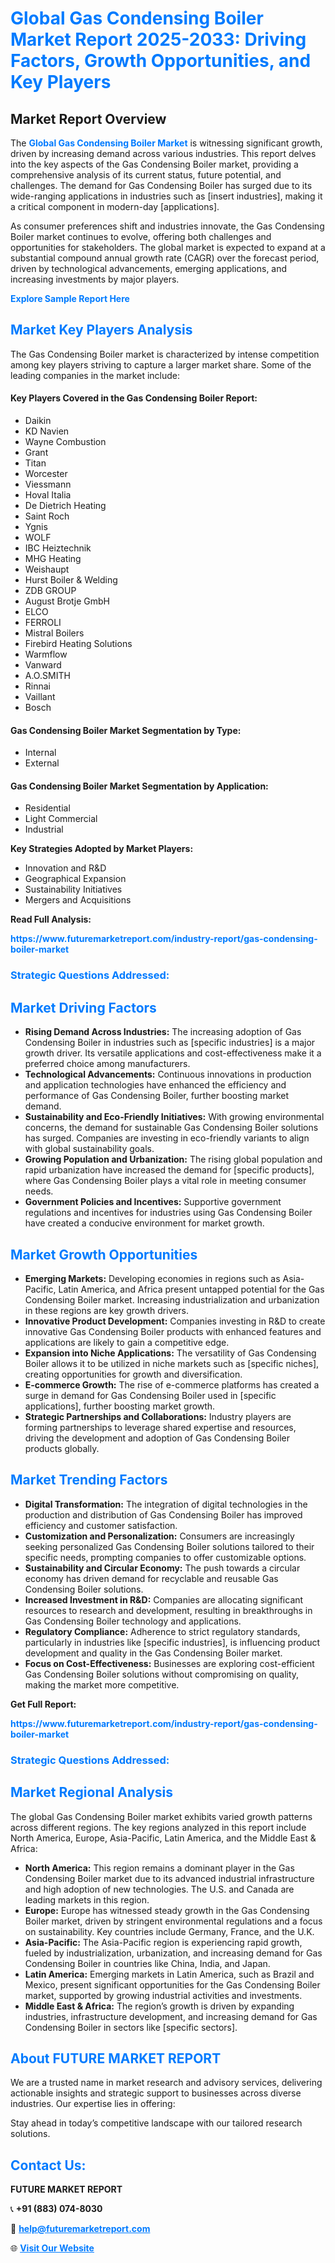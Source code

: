 <h1 style="color: #007BFF;">Global Gas Condensing Boiler Market Report 2025-2033: Driving Factors, Growth Opportunities, and Key Players</h1>

<section id="overview">
<h2>Market Report Overview</h2>
<p>The <a href="https://www.futuremarketreport.com/industry-report/gas-condensing-boiler-market" style="color: #007BFF; text-decoration: none;"><strong>Global Gas Condensing Boiler Market</strong></a> is witnessing significant growth, driven by increasing demand across various industries. This report delves into the key aspects of the Gas Condensing Boiler market, providing a comprehensive analysis of its current status, future potential, and challenges. The demand for Gas Condensing Boiler has surged due to its wide-ranging applications in industries such as [insert industries], making it a critical component in modern-day [applications].</p>
<p>As consumer preferences shift and industries innovate, the Gas Condensing Boiler market continues to evolve, offering both challenges and opportunities for stakeholders. The global market is expected to expand at a substantial compound annual growth rate (CAGR) over the forecast period, driven by technological advancements, emerging applications, and increasing investments by major players.</p>
</section>

<section id="overview">
<p><a href="https://www.futuremarketreport.com/request-sample/reportId=46293" style="color: #007BFF; text-decoration: none;"><strong>Explore Sample Report Here</strong></a></p>
</section>

<section id="key-players">
<h2 style="color: #007BFF;">Market Key Players Analysis</h2>
<p>The Gas Condensing Boiler market is characterized by intense competition among key players striving to capture a larger market share. Some of the leading companies in the market include:</p>
<h4>Key Players Covered in the Gas Condensing Boiler Report:</h4>
<ul><li>Daikin</li><li>KD Navien</li><li>Wayne Combustion</li><li>Grant</li><li>Titan</li><li>Worcester</li><li>Viessmann</li><li>Hoval Italia</li><li>De Dietrich Heating</li><li>Saint Roch</li><li>Ygnis</li><li>WOLF</li><li>IBC Heiztechnik</li><li>MHG Heating</li><li>Weishaupt</li><li>Hurst Boiler &amp; Welding</li><li>ZDB GROUP</li><li>August Brotje GmbH</li><li>ELCO</li><li>FERROLI</li><li>Mistral Boilers</li><li>Firebird Heating Solutions</li><li>Warmflow</li><li>Vanward</li><li>A.O.SMITH</li><li>Rinnai</li><li>Vaillant</li><li>Bosch</li></ul>
<h4>Gas Condensing Boiler Market Segmentation by Type:</h4>
<ul><li>Internal</li><li>External</li></ul>

<h4>Gas Condensing Boiler Market Segmentation by Application:</h4>
<ul><li>Residential</li><li>Light Commercial</li><li>Industrial</li></ul>
<p><strong>Key Strategies Adopted by Market Players:</strong></p>
<ul>
<li>Innovation and R&D</li>
<li>Geographical Expansion</li>
<li>Sustainability Initiatives</li>
<li>Mergers and Acquisitions</li>
</ul>
</section>

<section>
<p><strong>Read Full Analysis: </strong></p><a href="https://www.futuremarketreport.com/industry-report/gas-condensing-boiler-market" style="color: #007BFF; text-decoration: none;"><strong>https://www.futuremarketreport.com/industry-report/gas-condensing-boiler-market</strong></a>
<h3 style="color: #007BFF;">Strategic Questions Addressed:</h3>
</section>

<section id="driving-factors">
<h2 style="color: #007BFF;">Market Driving Factors</h2>
<ul>
<li><strong>Rising Demand Across Industries:</strong> The increasing adoption of Gas Condensing Boiler in industries such as [specific industries] is a major growth driver. Its versatile applications and cost-effectiveness make it a preferred choice among manufacturers.</li>
<li><strong>Technological Advancements:</strong> Continuous innovations in production and application technologies have enhanced the efficiency and performance of Gas Condensing Boiler, further boosting market demand.</li>
<li><strong>Sustainability and Eco-Friendly Initiatives:</strong> With growing environmental concerns, the demand for sustainable Gas Condensing Boiler solutions has surged. Companies are investing in eco-friendly variants to align with global sustainability goals.</li>
<li><strong>Growing Population and Urbanization:</strong> The rising global population and rapid urbanization have increased the demand for [specific products], where Gas Condensing Boiler plays a vital role in meeting consumer needs.</li>
<li><strong>Government Policies and Incentives:</strong> Supportive government regulations and incentives for industries using Gas Condensing Boiler have created a conducive environment for market growth.</li>
</ul>
</section>

<section id="growth-opportunities">
<h2 style="color: #007BFF;">Market Growth Opportunities</h2>
<ul>
<li><strong>Emerging Markets:</strong> Developing economies in regions such as Asia-Pacific, Latin America, and Africa present untapped potential for the Gas Condensing Boiler market. Increasing industrialization and urbanization in these regions are key growth drivers.</li>
<li><strong>Innovative Product Development:</strong> Companies investing in R&D to create innovative Gas Condensing Boiler products with enhanced features and applications are likely to gain a competitive edge.</li>
<li><strong>Expansion into Niche Applications:</strong> The versatility of Gas Condensing Boiler allows it to be utilized in niche markets such as [specific niches], creating opportunities for growth and diversification.</li>
<li><strong>E-commerce Growth:</strong> The rise of e-commerce platforms has created a surge in demand for Gas Condensing Boiler used in [specific applications], further boosting market growth.</li>
<li><strong>Strategic Partnerships and Collaborations:</strong> Industry players are forming partnerships to leverage shared expertise and resources, driving the development and adoption of Gas Condensing Boiler products globally.</li>
</ul>
</section>

<section id="trending-factors">
<h2 style="color: #007BFF;">Market Trending Factors</h2>
<ul>
<li><strong>Digital Transformation:</strong> The integration of digital technologies in the production and distribution of Gas Condensing Boiler has improved efficiency and customer satisfaction.</li>
<li><strong>Customization and Personalization:</strong> Consumers are increasingly seeking personalized Gas Condensing Boiler solutions tailored to their specific needs, prompting companies to offer customizable options.</li>
<li><strong>Sustainability and Circular Economy:</strong> The push towards a circular economy has driven demand for recyclable and reusable Gas Condensing Boiler solutions.</li>
<li><strong>Increased Investment in R&D:</strong> Companies are allocating significant resources to research and development, resulting in breakthroughs in Gas Condensing Boiler technology and applications.</li>
<li><strong>Regulatory Compliance:</strong> Adherence to strict regulatory standards, particularly in industries like [specific industries], is influencing product development and quality in the Gas Condensing Boiler market.</li>
<li><strong>Focus on Cost-Effectiveness:</strong> Businesses are exploring cost-efficient Gas Condensing Boiler solutions without compromising on quality, making the market more competitive.</li>
</ul>
</section>

<section>
<p><strong>Get Full Report: </strong></p><a href="https://www.futuremarketreport.com/industry-report/gas-condensing-boiler-market" style="color: #007BFF; text-decoration: none;"><strong>https://www.futuremarketreport.com/industry-report/gas-condensing-boiler-market</strong></a>
<h3 style="color: #007BFF;">Strategic Questions Addressed:</h3>
</section>


<section id="regional-analysis">
<h2 style="color: #007BFF;">Market Regional Analysis</h2>
<p>The global Gas Condensing Boiler market exhibits varied growth patterns across different regions. The key regions analyzed in this report include North America, Europe, Asia-Pacific, Latin America, and the Middle East & Africa:</p>
<ul>
<li><strong>North America:</strong> This region remains a dominant player in the Gas Condensing Boiler market due to its advanced industrial infrastructure and high adoption of new technologies. The U.S. and Canada are leading markets in this region.</li>
<li><strong>Europe:</strong> Europe has witnessed steady growth in the Gas Condensing Boiler market, driven by stringent environmental regulations and a focus on sustainability. Key countries include Germany, France, and the U.K.</li>
<li><strong>Asia-Pacific:</strong> The Asia-Pacific region is experiencing rapid growth, fueled by industrialization, urbanization, and increasing demand for Gas Condensing Boiler in countries like China, India, and Japan.</li>
<li><strong>Latin America:</strong> Emerging markets in Latin America, such as Brazil and Mexico, present significant opportunities for the Gas Condensing Boiler market, supported by growing industrial activities and investments.</li>
<li><strong>Middle East & Africa:</strong> The region’s growth is driven by expanding industries, infrastructure development, and increasing demand for Gas Condensing Boiler in sectors like [specific sectors].</li>
</ul>
</section>

<footer>
<h2 style="color: #007BFF;">About FUTURE MARKET REPORT</h2>
<p>We are a trusted name in market research and advisory services, delivering actionable insights and strategic support to businesses across diverse industries. Our expertise lies in offering:</p>

<p>Stay ahead in today’s competitive landscape with our tailored research solutions.</p>

<h2 style="color: #007BFF;">Contact Us:</h2>
<p><strong>FUTURE MARKET REPORT</strong></p>
<p>📞 <strong>+91 (883) 074-8030</strong></p>
<p>📧 <strong><a href="mailto:help@futuremarketreport.com" style="color: #007BFF;">help@futuremarketreport.com</a></strong></p>
<p>🌐 <strong><a href="https://www.futuremarketreport.com/" style="color: #007BFF;">Visit Our Website</a></strong></p>
</footer>